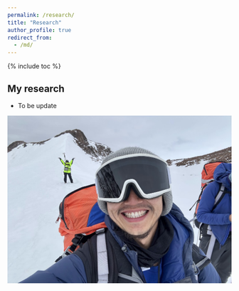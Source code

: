 ```yaml
---
permalink: /research/
title: "Research"
author_profile: true
redirect_from: 
  - /md/
---
```


{% include toc %}

## My research

* To be update

<img src="../images/mag.JPG" alt="Mag" width="800"/>
